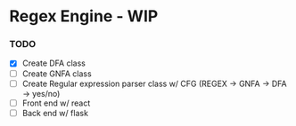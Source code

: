 # Regex Engine - WIP

### TODO
- [x] Create DFA class
- [ ] Create GNFA class
- [ ] Create Regular expression parser class w/ CFG (REGEX -> GNFA -> DFA -> yes/no)
- [ ] Front end w/ react
- [ ] Back end w/ flask
